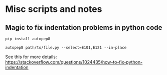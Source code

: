 # Misc scripts and notes


Magic to fix indentation problems in python code
-------------------------------------------------------

    pip install autopep8

    autopep8 path/to/file.py --select=E101,E121 --in-place

See this for more details:
https://stackoverflow.com/questions/1024435/how-to-fix-python-indentation
